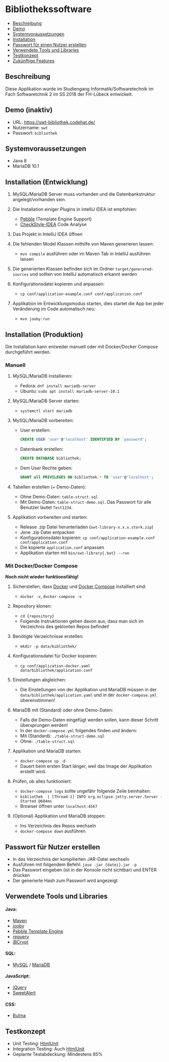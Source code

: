 # Bibliothekssoftware

- [Beschreibung](#beschreibung)
- [Demo](#demo)
- [Systemvoraussetzungen](#systemvoraussetzungen)
- [Installation](#installation)
- [Passwort für einen Nutzer erstellen](#passwort-für-nutzer-erstellen)
- [Verwendete Tools und Libraries](#verwendete-tools-und-libraries)
- [Testkonzept](#Testkonzept)
- [Zukünftige Features](#zukünftige-features)

## Beschreibung

Diese Applikation wurde im Studiengang Informatik/Softwaretechnik
im Fach Softwaretchnik 2 im SS 2018 der FH-Lübeck entwickelt.

## Demo (inaktiv)

- URL: <https://swt-bibliothek.codehat.de/>
- Nutzername: `swt`
- Passwort: `bibliothek`

## Systemvoraussetzungen

- Java 8
- MariaDB 10.1

## Installation (Entwicklung)

1. MySQL/MariaDB Server muss vorhanden und die Datenbankstruktur angelegt/vorhanden sein.

2. Die Installation einiger Plugins in IntelliJ IDEA ist empfohlen:

    - [Pebble](https://plugins.jetbrains.com/plugin/9407-pebble) (Template Engine Support)
    - [CheckStyle-IDEA](https://plugins.jetbrains.com/plugin/1065-checkstyle-idea) Code Analyse
    
3. Das Projekt in IntelliJ IDEA öffnen

4. Die fehlenden Model Klassen mithilfe von Maven generieren lassen:

    - `mvn compile` ausführen oder im Maven Tab in IntelliJ ausführen lassen

5. Die generierten Klassen befinden sich im Ordner `target/generated-sources` und sollten von IntelliJ automatisch erkannt werden

6. Konfigurationsdatei kopieren und anpassen:

    - `cp conf/application-example.conf conf/application.conf`

7. Applikation im Entwicklungsmodus starten, dies startet die App bei jeder Veränderung im Code automatisch neu:

    - `mvn jooby:run`    

## Installation (Produktion)

Die Installation kann entweder manuell oder mit Docker/Docker Compose durchgeführt werden.

### Manuell

1. MySQL/MariaDB installieren:

    - Fedora: `dnf install mariadb-server`
    - Ubuntu: `sudo apt install mariadb-server-10.1`

1. MySQL/MariaDB Server starten:

    - `systemctl start mariadb`

1. MySQL/MariaDB vorbereiten:

    - User erstellen:

        ```sql
        CREATE USER 'user'@'localhost' IDENTIFIED BY 'password';
        ```

    - Datenbank erstellen:

        ```sql
        CREATE DATABASE bibliothek;
        ```

    - Dem User Rechte geben:

        ```sql
        GRANT all PRIVILEGES ON bibliothek.* TO 'user'@'localhost';
        ```

1. Tabellen erstellen (+ Demo-Daten):

    - Ohne Demo-Daten: `table-struct.sql`
    - Mit Demo-Daten: `table-struct-demo.sql`. Das Passwort für alle Benutzer lautet `Test1234`.

1. Applikation vorbereiten und starten:

    - Release .zip Datei herunterladen (`swt-library-x.x.x.stork.zip`)
    - Jene .zip Datei entpacken
    - Konfigurationsdatei kopieren: `cp conf/application-example.conf conf/application.conf`
    - Die kopierte `application.conf` anpassen
    - Applikation starten mit `bin/swt-library{.bat} --run`

### Mit Docker/Docker Compose

**Noch nicht wieder funktionsfähig!**

1. Sicherstellen, dass [Docker](https://www.docker.com/) und [Docker Compose](https://docs.docker.com/compose/) installiert sind:

    - `docker -v`, `docker-compose -v`

1. Repository klonen:

    - `cd {repository}`
    - Folgende Instruktionen gehen davon aus, dass man sich im Verzeichnis des geklonten Repos befindet!

1. Benötigte Verzeichnisse erstellen:

    - `mkdir -p data/bibliothek/`

1. Konfigurationsdatei für Docker kopieren:

    - `cp conf/application-docker.yaml data/bibliothek/application.conf`

1. Einstellungen abgleichen:

    - Die Einstellungen von der Applikation und MariaDB müssen in der `data/bibliothek/application.yaml` und in der `docker-compose.yml` übereinstimmen!

1. MariaDB mit (Standard) oder ohne Demo-Daten:

    - Falls die Demo-Daten eingefügt werden sollen, kann dieser Schritt übersprungen werden!
    - In der `docker-compose.yml` folgendes finden und ändern:
    - Mit (Standard): `./table-struct-demo.sql`
    - Ohne: `./table-struct.sql`

1. Applikation und MariaDB starten:

    - `docker-compose up -d`
    - Dauert beim ersten Start länger, weil das Image der Applikation erstellt wird.

1. Prüfen, ob alles funktioniert:

    - `docker-compose logs` sollte ungefähr folgende Zeile beinhalten:
    - `bibliothek  | [Thread-1] INFO org.eclipse.jetty.server.Server - Started @684ms`
    - Browser öffnen unter `localhost:4567`

1. (Optional) Applikation und MariaDB stoppen:

    - Ins Verzeichnis des Repos wechseln
    - `docker-compose down` ausführen

## Passwort für Nutzer erstellen

- In das Verzeichnis der kompilierten JAR-Datei wechseln
- Ausführen mit folgendem Befehl: `java -jar {datei}.jar -p`
- Das Passwort eingeben (ist in der Konsole nicht sichtbar) und ENTER drücken
- Der generierte Hash zum Passwort wird angezeigt

## Verwendete Tools und Libraries

#### Java:

- [Maven](https://maven.apache.org/)
- [jooby](https://jooby.org/)
- [Pebble Template Engine](http://www.mitchellbosecke.com/pebble/home)
- [requery](https://github.com/requery/requery)
- [jBCrypt](https://www.mindrot.org/projects/jBCrypt/)

#### SQL:

- [MySQL](https://www.mysql.com/de/) / [MariaDB](https://mariadb.org/)

#### JavaScript:

- [jQuery](https://jquery.com/)
- [SweetAlert](https://sweetalert.js.org/)

#### CSS:

- [Bulma](https://bulma.io/)

## Testkonzept

- Unit Testing: [HtmlUnit](http://htmlunit.sourceforge.net/)
- Integration Testing: Auch [HtmlUnit](http://htmlunit.sourceforge.net/)
- Geplante Testabdeckung: Mindestens 85%
